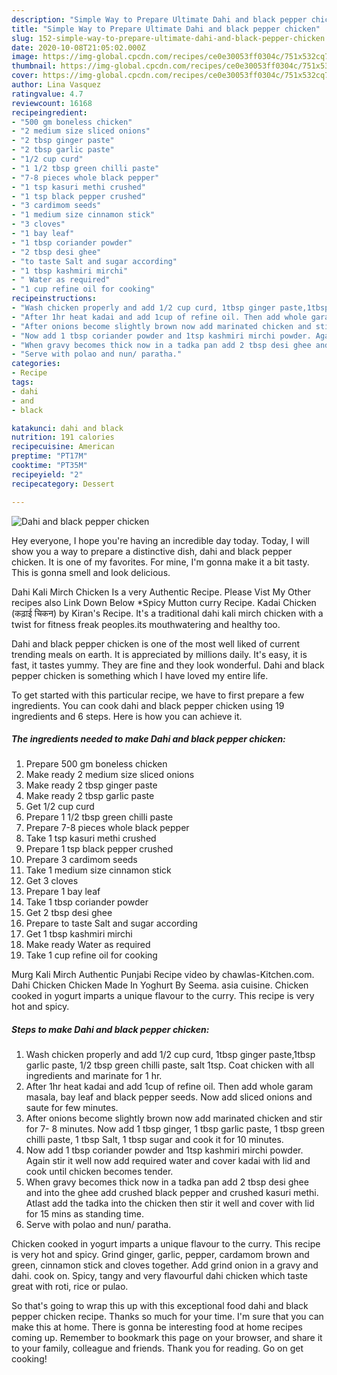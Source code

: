 ```yaml
---
description: "Simple Way to Prepare Ultimate Dahi and black pepper chicken"
title: "Simple Way to Prepare Ultimate Dahi and black pepper chicken"
slug: 152-simple-way-to-prepare-ultimate-dahi-and-black-pepper-chicken
date: 2020-10-08T21:05:02.000Z
image: https://img-global.cpcdn.com/recipes/ce0e30053ff0304c/751x532cq70/dahi-and-black-pepper-chicken-recipe-main-photo.jpg
thumbnail: https://img-global.cpcdn.com/recipes/ce0e30053ff0304c/751x532cq70/dahi-and-black-pepper-chicken-recipe-main-photo.jpg
cover: https://img-global.cpcdn.com/recipes/ce0e30053ff0304c/751x532cq70/dahi-and-black-pepper-chicken-recipe-main-photo.jpg
author: Lina Vasquez
ratingvalue: 4.7
reviewcount: 16168
recipeingredient:
- "500 gm boneless chicken"
- "2 medium size sliced onions"
- "2 tbsp ginger paste"
- "2 tbsp garlic paste"
- "1/2 cup curd"
- "1 1/2 tbsp green chilli paste"
- "7-8 pieces whole black pepper"
- "1 tsp kasuri methi crushed"
- "1 tsp black pepper crushed"
- "3 cardimom seeds"
- "1 medium size cinnamon stick"
- "3 cloves"
- "1 bay leaf"
- "1 tbsp coriander powder"
- "2 tbsp desi ghee"
- "to taste Salt and sugar according"
- "1 tbsp kashmiri mirchi"
- " Water as required"
- "1 cup refine oil for cooking"
recipeinstructions:
- "Wash chicken properly and add 1/2 cup curd, 1tbsp ginger paste,1tbsp garlic paste, 1/2 tbsp green chilli paste, salt 1tsp. Coat chicken with all ingredients and marinate for 1 hr."
- "After 1hr heat kadai and add 1cup of refine oil. Then add whole garam masala, bay leaf and black pepper seeds. Now add sliced onions and saute for few minutes."
- "After onions become slightly brown now add marinated chicken and stir for 7- 8 minutes. Now add 1 tbsp ginger, 1 tbsp garlic paste, 1 tbsp green chilli paste, 1 tbsp Salt, 1 tbsp sugar and cook it for 10 minutes."
- "Now add 1 tbsp coriander powder and 1tsp kashmiri mirchi powder. Again stir it well now add required water and cover kadai with lid and cook until chicken becomes tender."
- "When gravy becomes thick now in a tadka pan add 2 tbsp desi ghee and into the ghee add crushed black pepper and crushed kasuri methi. Atlast add the tadka into the chicken then stir it well and cover with lid for 15 mins as standing time."
- "Serve with polao and nun/ paratha."
categories:
- Recipe
tags:
- dahi
- and
- black

katakunci: dahi and black 
nutrition: 191 calories
recipecuisine: American
preptime: "PT17M"
cooktime: "PT35M"
recipeyield: "2"
recipecategory: Dessert

---
```



![Dahi and black pepper chicken](https://img-global.cpcdn.com/recipes/ce0e30053ff0304c/751x532cq70/dahi-and-black-pepper-chicken-recipe-main-photo.jpg)

Hey everyone, I hope you're having an incredible day today. Today, I will show you a way to prepare a distinctive dish, dahi and black pepper chicken. It is one of my favorites. For mine, I'm gonna make it a bit tasty. This is gonna smell and look delicious.

Dahi Kali Mirch Chicken Is a very Authentic Recipe. Please Vist My Other recipes also Link Down Below *Spicy Mutton curry Recipe. Kadai Chicken (कढ़ाई चिकन) by Kiran&#39;s Recipe. It&#39;s a traditional dahi kali mirch chicken with a twist for fitness freak peoples.its mouthwatering and healthy too.

Dahi and black pepper chicken is one of the most well liked of current trending meals on earth. It is appreciated by millions daily. It's easy, it is fast, it tastes yummy. They are fine and they look wonderful. Dahi and black pepper chicken is something which I have loved my entire life.


To get started with this particular recipe, we have to first prepare a few ingredients. You can cook dahi and black pepper chicken using 19 ingredients and 6 steps. Here is how you can achieve it.

<!--inarticleads1-->

##### The ingredients needed to make Dahi and black pepper chicken:

1. Prepare 500 gm boneless chicken
1. Make ready 2 medium size sliced onions
1. Make ready 2 tbsp ginger paste
1. Make ready 2 tbsp garlic paste
1. Get 1/2 cup curd
1. Prepare 1 1/2 tbsp green chilli paste
1. Prepare 7-8 pieces whole black pepper
1. Take 1 tsp kasuri methi crushed
1. Prepare 1 tsp black pepper crushed
1. Prepare 3 cardimom seeds
1. Take 1 medium size cinnamon stick
1. Get 3 cloves
1. Prepare 1 bay leaf
1. Take 1 tbsp coriander powder
1. Get 2 tbsp desi ghee
1. Prepare to taste Salt and sugar according
1. Get 1 tbsp kashmiri mirchi
1. Make ready  Water as required
1. Take 1 cup refine oil for cooking


Murg Kali Mirch Authentic Punjabi Recipe video by chawlas-Kitchen.com. Dahi Chicken Chicken Made In Yoghurt By Seema. asia cuisine. Chicken cooked in yogurt imparts a unique flavour to the curry. This recipe is very hot and spicy. 

<!--inarticleads2-->

##### Steps to make Dahi and black pepper chicken:

1. Wash chicken properly and add 1/2 cup curd, 1tbsp ginger paste,1tbsp garlic paste, 1/2 tbsp green chilli paste, salt 1tsp. Coat chicken with all ingredients and marinate for 1 hr.
1. After 1hr heat kadai and add 1cup of refine oil. Then add whole garam masala, bay leaf and black pepper seeds. Now add sliced onions and saute for few minutes.
1. After onions become slightly brown now add marinated chicken and stir for 7- 8 minutes. Now add 1 tbsp ginger, 1 tbsp garlic paste, 1 tbsp green chilli paste, 1 tbsp Salt, 1 tbsp sugar and cook it for 10 minutes.
1. Now add 1 tbsp coriander powder and 1tsp kashmiri mirchi powder. Again stir it well now add required water and cover kadai with lid and cook until chicken becomes tender.
1. When gravy becomes thick now in a tadka pan add 2 tbsp desi ghee and into the ghee add crushed black pepper and crushed kasuri methi. Atlast add the tadka into the chicken then stir it well and cover with lid for 15 mins as standing time.
1. Serve with polao and nun/ paratha.


Chicken cooked in yogurt imparts a unique flavour to the curry. This recipe is very hot and spicy. Grind ginger, garlic, pepper, cardamom brown and green, cinnamon stick and cloves together. Add grind onion in a gravy and dahi. cook on. Spicy, tangy and very flavourful dahi chicken which taste great with roti, rice or pulao. 

So that's going to wrap this up with this exceptional food dahi and black pepper chicken recipe. Thanks so much for your time. I'm sure that you can make this at home. There is gonna be interesting food at home recipes coming up. Remember to bookmark this page on your browser, and share it to your family, colleague and friends. Thank you for reading. Go on get cooking!
